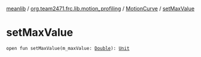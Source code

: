 [meanlib](../../index.md) / [org.team2471.frc.lib.motion_profiling](../index.md) / [MotionCurve](index.md) / [setMaxValue](./set-max-value.md)

# setMaxValue

`open fun setMaxValue(m_maxValue: `[`Double`](https://kotlinlang.org/api/latest/jvm/stdlib/kotlin/-double/index.html)`): `[`Unit`](https://kotlinlang.org/api/latest/jvm/stdlib/kotlin/-unit/index.html)